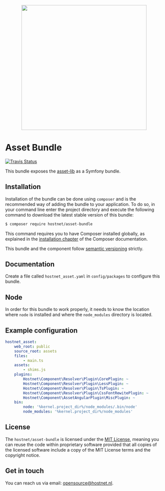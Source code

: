 <p align="center"><a href="http://www.hostnet.nl" target="_blank">
    <img width="400" src="https://www.hostnet.nl/images/hostnet.svg">
</a></p>

# Asset Bundle
[![Travis Status](https://travis-ci.org/hostnet/asset-bundle.svg?branch=master)](https://travis-ci.org/hostnet/asset-bundle)

This bundle exposes the [asset-lib](https://github.com/hostnet/asset-lib) as a Symfony bundle.

Installation
------------
Installation of the bundle can be done using `composer` and is the recommended way of adding the bundle to your application. 
To do so, in your command line enter the project directory and execute the following command to download the latest stable version of this bundle:

```bash
$ composer require hostnet/asset-bundle
```

This command requires you to have Composer installed globally, as explained in the [installation chapter](https://getcomposer.org/doc/00-intro.md) of the Composer documentation.

This bundle and the component follow [semantic versioning](http://semver.org/) strictly.

Documentation
-------------
Create a file called `hostnet_asset.yaml` in `config/packages` to configure this bundle.

## Node
In order for this bundle to work properly, it needs to know the location where `node` is installed and where the `node_modules` directory is located.

## Example configuration
```yaml
hostnet_asset:
    web_root: public
    source_root: assets
    files:
        - main.ts
    assets:
        - shims.js
    plugins:
        Hostnet\Component\Resolver\Plugin\CorePlugin: ~
        Hostnet\Component\Resolver\Plugin\LessPlugin: ~
        Hostnet\Component\Resolver\Plugin\TsPlugin: ~
        Hostnet\Component\Resolver\Plugin\CssFontRewitePlugin: ~
        Hostnet\Component\AssetAngularPlugin\MiscPlugin: ~
    bin:
        node: '%kernel.project_dir%/node_modules/.bin/node'
        node_modules: '%kernel.project_dir%/node_modules'
```

License
-------
The `hostnet/asset-bundle` is licensed under the [MIT License](https://github.com/hostnet/asset-bundle/blob/master/LICENSE), meaning you can reuse the code within proprietary software provided that all copies of the licensed software include a copy of the MIT License terms and the copyright notice.

Get in touch
------------
You can reach us via email: opensource@hostnet.nl.
